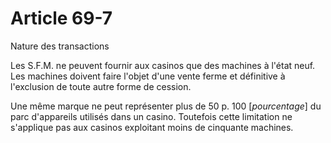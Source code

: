 # Article 69-7

Nature des transactions

Les S.F.M. ne peuvent fournir aux casinos que des machines à l'état neuf. Les machines doivent faire l'objet d'une vente ferme et définitive à l'exclusion de toute autre forme de cession.

Une même marque ne peut représenter plus de 50 p. 100 [*pourcentage*] du parc d'appareils utilisés dans un casino. Toutefois cette limitation ne s'applique pas aux casinos exploitant moins de cinquante machines.
